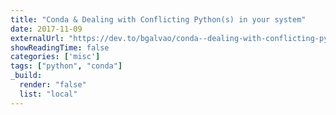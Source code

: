 ```yaml
---
title: "Conda & Dealing with Conflicting Python(s) in your system"
date: 2017-11-09
externalUrl: "https://dev.to/bgalvao/conda--dealing-with-conflicting-pythons-in-your-system-62n"
showReadingTime: false
categories: ['misc']
tags: ["python", "conda"]
_build:
  render: "false"
  list: "local"
---
```

